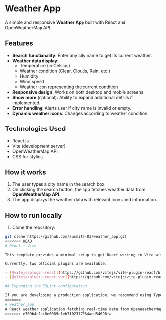 # Weather App

A simple and responsive **Weather App** built with React and OpenWeatherMap API.

## Features

- **Search functionality**: Enter any city name to get its current weather.
- **Weather data display**:
  - Temperature (in Celsius)
  - Weather condition (Clear, Clouds, Rain, etc.)
  - Humidity
  - Wind speed
  - Weather icon representing the current condition
- **Responsive design**: Works on both desktop and mobile screens.
- **Show more** (optional): Ability to expand additional details if implemented.
- **Error handling**: Alerts user if city name is invalid or empty.
- **Dynamic weather icons**: Changes according to weather condition.

## Technologies Used

- React.js
- Vite (development server)
- OpenWeatherMap API
- CSS for styling

## How it works

1. The user types a city name in the search box.  
2. On clicking the search button, the app fetches weather data from **OpenWeatherMap API**.  
3. The app displays the weather data with relevant icons and information.

## How to run locally

1. Clone the repository:

```bash
git clone https://github.com/susmita-81/weather_app.git
<<<<<<< HEAD
# React + Vite

This template provides a minimal setup to get React working in Vite with HMR and some ESLint rules.

Currently, two official plugins are available:

- [@vitejs/plugin-react](https://github.com/vitejs/vite-plugin-react/blob/main/packages/plugin-react) uses [Babel](https://babeljs.io/) for Fast Refresh
- [@vitejs/plugin-react-swc](https://github.com/vitejs/vite-plugin-react/blob/main/packages/plugin-react-swc) uses [SWC](https://swc.rs/) for Fast Refresh

## Expanding the ESLint configuration

If you are developing a production application, we recommend using TypeScript with type-aware lint rules enabled. Check out the [TS template](https://github.com/vitejs/vite/tree/main/packages/create-vite/template-react-ts) for information on how to integrate TypeScript and [`typescript-eslint`](https://typescript-eslint.io) in your project.
=======
# weather_app
A React weather application fetching real-time data from OpenWeatherMap API.
>>>>>>> e709b4e1bc8e0089c1eb7102377064aed54098fa
